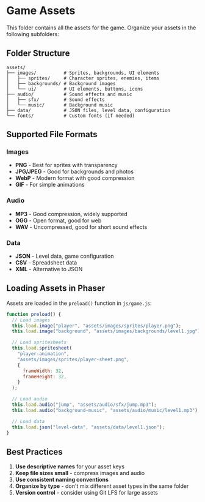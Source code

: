 # Game Assets

This folder contains all the assets for the game. Organize your assets in the following subfolders:

## Folder Structure

```
assets/
├── images/          # Sprites, backgrounds, UI elements
│   ├── sprites/     # Character sprites, enemies, items
│   ├── backgrounds/ # Background images
│   └── ui/          # UI elements, buttons, icons
├── audio/           # Sound effects and music
│   ├── sfx/         # Sound effects
│   └── music/       # Background music
├── data/            # JSON files, level data, configuration
└── fonts/           # Custom fonts (if needed)
```

## Supported File Formats

### Images

- **PNG** - Best for sprites with transparency
- **JPG/JPEG** - Good for backgrounds and photos
- **WebP** - Modern format with good compression
- **GIF** - For simple animations

### Audio

- **MP3** - Good compression, widely supported
- **OGG** - Open format, good for web
- **WAV** - Uncompressed, good for short sound effects

### Data

- **JSON** - Level data, game configuration
- **CSV** - Spreadsheet data
- **XML** - Alternative to JSON

## Loading Assets in Phaser

Assets are loaded in the `preload()` function in `js/game.js`:

```javascript
function preload() {
  // Load images
  this.load.image("player", "assets/images/sprites/player.png");
  this.load.image("background", "assets/images/backgrounds/level1.jpg");

  // Load spritesheets
  this.load.spritesheet(
    "player-animation",
    "assets/images/sprites/player-sheet.png",
    {
      frameWidth: 32,
      frameHeight: 32,
    }
  );

  // Load audio
  this.load.audio("jump", "assets/audio/sfx/jump.mp3");
  this.load.audio("background-music", "assets/audio/music/level1.mp3");

  // Load data
  this.load.json("level-data", "assets/data/level1.json");
}
```

## Best Practices

1. **Use descriptive names** for your asset keys
2. **Keep file sizes small** - compress images and audio
3. **Use consistent naming conventions**
4. **Organize by type** - don't mix different asset types in the same folder
5. **Version control** - consider using Git LFS for large assets
